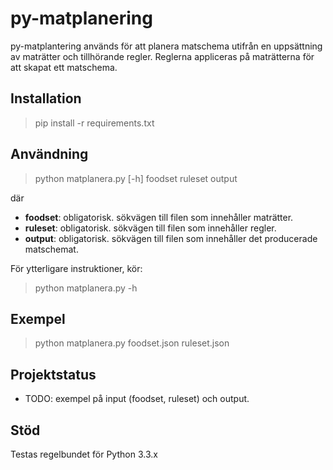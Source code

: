 # py-matplanering
py-matplantering används för att planera matschema utifrån en uppsättning av maträtter och tillhörande regler.
Reglerna appliceras på maträtterna för att skapat ett matschema.

Installation
------------
> pip install -r requirements.txt

Användning
----------
> python matplanera.py [-h] foodset ruleset output

där
* **foodset**: obligatorisk. sökvägen till filen som innehåller maträtter.
* **ruleset**: obligatorisk. sökvägen till filen som innehåller regler.
* **output**: obligatorisk. sökvägen till filen som innehåller det producerade matschemat.

För ytterligare instruktioner, kör:

> python matplanera.py -h

Exempel
-------
> python matplanera.py foodset.json ruleset.json

Projektstatus
-------------
* TODO: exempel på input (foodset, ruleset) och output.

Stöd
----
Testas regelbundet för Python 3.3.x
